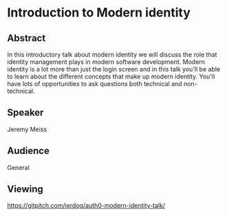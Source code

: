 # Introduction to Modern identity

## Abstract
In this introductory talk about modern identity we will discuss the role that identity management plays in modern software development. Modern identity is a lot more than just the login screen and in this talk you'll be able to learn about the different concepts that make up modern identity. You'll have lots of opportunities to ask questions both technical and non-technical.

## Speaker
Jeremy Meiss

## Audience
General

## Viewing
https://gitpitch.com/jerdog/auth0-modern-identity-talk/
